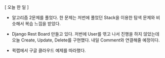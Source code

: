 \[ 오늘 한 일 \]


- 알고리즘 2문제를 풀었다. 한 문제는 저번에 풀었던 Stack을 이용한 탐색 문제와 비슷해서 복습 느낌을 받았다.

- Django Rest Board 만들고 있다. 저번에 User를 엮고 나서 진행을 하지 않았는데 오늘 Create, Update, Delete를 구현했다. 내일 Comment와 연결해줄 예정이다.

- 퀵랩에서 구글 클라우드 예제를 따라했다.
